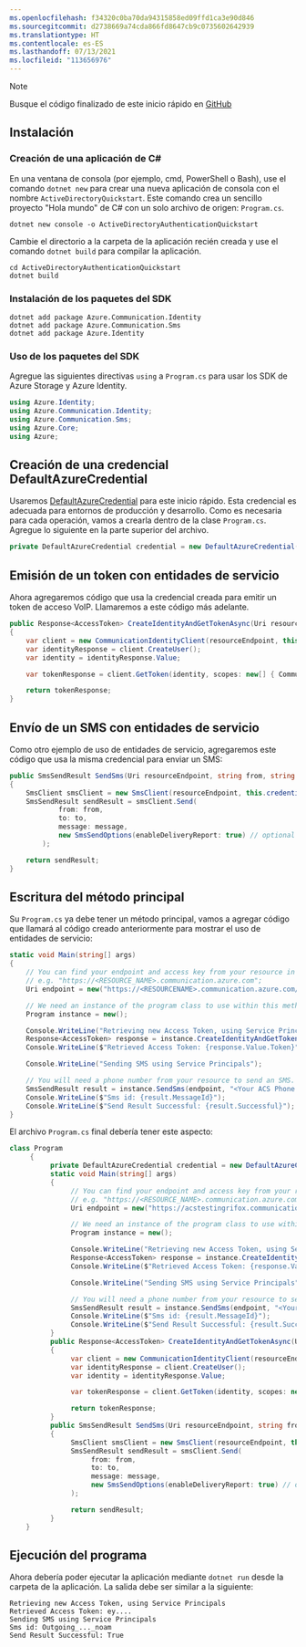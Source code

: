 ```yaml
---
ms.openlocfilehash: f34320c0ba70da94315858ed09ffd1ca3e90d846
ms.sourcegitcommit: d2738669a74cda866fd8647cb9c0735602642939
ms.translationtype: HT
ms.contentlocale: es-ES
ms.lasthandoff: 07/13/2021
ms.locfileid: "113656976"
---
```

> [!NOTE]
> Busque el código finalizado de este inicio rápido en [GitHub](https://github.com/Azure-Samples/communication-services-dotnet-quickstarts/tree/main/use-managed-Identity)

## <a name="setting-up"></a>Instalación

### <a name="create-a-new-c-application"></a>Creación de una aplicación de C#

En una ventana de consola (por ejemplo, cmd, PowerShell o Bash), use el comando `dotnet new` para crear una nueva aplicación de consola con el nombre `ActiveDirectoryQuickstart`. Este comando crea un sencillo proyecto "Hola mundo" de C# con un solo archivo de origen: `Program.cs`.

```console
dotnet new console -o ActiveDirectoryAuthenticationQuickstart
```

Cambie el directorio a la carpeta de la aplicación recién creada y use el comando `dotnet build` para compilar la aplicación.

```console
cd ActiveDirectoryAuthenticationQuickstart
dotnet build
```

### <a name="install-the-sdk-packages"></a>Instalación de los paquetes del SDK

```console
dotnet add package Azure.Communication.Identity
dotnet add package Azure.Communication.Sms
dotnet add package Azure.Identity
```

### <a name="use-the-sdk-packages"></a>Uso de los paquetes del SDK

Agregue las siguientes directivas `using` a `Program.cs` para usar los SDK de Azure Storage y Azure Identity.

```csharp
using Azure.Identity;
using Azure.Communication.Identity;
using Azure.Communication.Sms;
using Azure.Core;
using Azure;
```

## <a name="create-a-defaultazurecredential"></a>Creación de una credencial DefaultAzureCredential

Usaremos [DefaultAzureCredential](/dotnet/api/azure.identity.defaultazurecredential) para este inicio rápido. Esta credencial es adecuada para entornos de producción y desarrollo. Como es necesaria para cada operación, vamos a crearla dentro de la clase `Program.cs`. Agregue lo siguiente en la parte superior del archivo.

```csharp
private DefaultAzureCredential credential = new DefaultAzureCredential();
```

## <a name="issue-a-token-with-service-principals"></a>Emisión de un token con entidades de servicio

Ahora agregaremos código que usa la credencial creada para emitir un token de acceso VoIP. Llamaremos a este código más adelante.

```csharp
public Response<AccessToken> CreateIdentityAndGetTokenAsync(Uri resourceEndpoint)
{
    var client = new CommunicationIdentityClient(resourceEndpoint, this.credential);
    var identityResponse = client.CreateUser();
    var identity = identityResponse.Value;

    var tokenResponse = client.GetToken(identity, scopes: new[] { CommunicationTokenScope.VoIP });

    return tokenResponse;
}
```

## <a name="send-an-sms-with-service-principals"></a>Envío de un SMS con entidades de servicio

Como otro ejemplo de uso de entidades de servicio, agregaremos este código que usa la misma credencial para enviar un SMS:

```csharp
public SmsSendResult SendSms(Uri resourceEndpoint, string from, string to, string message)
{
    SmsClient smsClient = new SmsClient(resourceEndpoint, this.credential);
    SmsSendResult sendResult = smsClient.Send(
            from: from,
            to: to,
            message: message,
            new SmsSendOptions(enableDeliveryReport: true) // optional
        );

    return sendResult;
}
```

## <a name="write-the-main-method"></a>Escritura del método principal

Su `Program.cs` ya debe tener un método principal, vamos a agregar código que llamará al código creado anteriormente para mostrar el uso de entidades de servicio:

```csharp
static void Main(string[] args)
{
    // You can find your endpoint and access key from your resource in the Azure portal
    // e.g. "https://<RESOURCE_NAME>.communication.azure.com";
    Uri endpoint = new("https://<RESOURCENAME>.communication.azure.com/");

    // We need an instance of the program class to use within this method.
    Program instance = new();

    Console.WriteLine("Retrieving new Access Token, using Service Principals");
    Response<AccessToken> response = instance.CreateIdentityAndGetTokenAsync(endpoint);
    Console.WriteLine($"Retrieved Access Token: {response.Value.Token}");

    Console.WriteLine("Sending SMS using Service Principals");

    // You will need a phone number from your resource to send an SMS.
    SmsSendResult result = instance.SendSms(endpoint, "<Your ACS Phone Number>", "<The Phone Number you'd like to send the SMS to.>", "Hello from using Service Principals");
    Console.WriteLine($"Sms id: {result.MessageId}");
    Console.WriteLine($"Send Result Successful: {result.Successful}");
}
```

El archivo `Program.cs` final debería tener este aspecto:

```csharp
class Program
     {
          private DefaultAzureCredential credential = new DefaultAzureCredential();
          static void Main(string[] args)
          {
               // You can find your endpoint and access key from your resource in the Azure portal
               // e.g. "https://<RESOURCE_NAME>.communication.azure.com";
               Uri endpoint = new("https://acstestingrifox.communication.azure.com/");

               // We need an instance of the program class to use within this method.
               Program instance = new();

               Console.WriteLine("Retrieving new Access Token, using Service Principals");
               Response<AccessToken> response = instance.CreateIdentityAndGetTokenAsync(endpoint);
               Console.WriteLine($"Retrieved Access Token: {response.Value.Token}");

               Console.WriteLine("Sending SMS using Service Principals");

               // You will need a phone number from your resource to send an SMS.
               SmsSendResult result = instance.SendSms(endpoint, "<Your ACS Phone Number>", "<The Phone Number you'd like to send the SMS to.>", "Hello from Service Principals");
               Console.WriteLine($"Sms id: {result.MessageId}");
               Console.WriteLine($"Send Result Successful: {result.Successful}");
          }
          public Response<AccessToken> CreateIdentityAndGetTokenAsync(Uri resourceEndpoint)
          {
               var client = new CommunicationIdentityClient(resourceEndpoint, this.credential);
               var identityResponse = client.CreateUser();
               var identity = identityResponse.Value;

               var tokenResponse = client.GetToken(identity, scopes: new[] { CommunicationTokenScope.VoIP });

               return tokenResponse;
          }
          public SmsSendResult SendSms(Uri resourceEndpoint, string from, string to, string message)
          {
               SmsClient smsClient = new SmsClient(resourceEndpoint, this.credential);
               SmsSendResult sendResult = smsClient.Send(
                    from: from,
                    to: to,
                    message: message,
                    new SmsSendOptions(enableDeliveryReport: true) // optional
               );

               return sendResult;
          }
    }
```

## <a name="run-the-program"></a>Ejecución del programa

Ahora debería poder ejecutar la aplicación mediante `dotnet run` desde la carpeta de la aplicación. La salida debe ser similar a la siguiente:
```
Retrieving new Access Token, using Service Principals
Retrieved Access Token: ey....
Sending SMS using Service Principals
Sms id: Outgoing_..._noam
Send Result Successful: True
```
